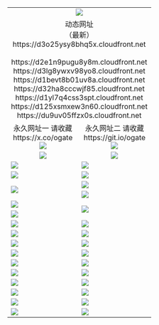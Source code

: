 ﻿<table>
  <tr></tr>
  <tr><td colspan=2 align=center><img src="https://d3o25ysy8bhq5x.cloudfront.net/Up/oGate.jpg" /></td></tr>
  <tr><td colspan=2 align=center>动态网址<br/>（最新）
<br>https://d3o25ysy8bhq5x.cloudfront.net
<br>
<br>https://d2e1n9pugu8y8m.cloudfront.net
<br>https://d3lg8ywxv98yo8.cloudfront.net
<br>https://d1bevt8b01uv8a.cloudfront.net
<br>https://d32ha8cccwjf85.cloudfront.net
<br>https://d1yl7q4css3spt.cloudfront.net
<br>https://d125xsmxew3n60.cloudfront.net
<br>https://du9uv05ffzx0s.cloudfront.net
    </td>
  </tr>
  <tr>
    <td align=center>永久网址一 请收藏<br/>https://x.co/ogate<br><img src="https://d3o25ysy8bhq5x.cloudfront.net/Up/0WMGD1.png" /></td>
    <td align=center>永久网址二 请收藏<br/>https://git.io/ogate<br><img src="https://d3o25ysy8bhq5x.cloudfront.net/Up/0WMGD2.png" /></td>
  </tr>
  <tr>
    <td align=center><a href="https://d3o25ysy8bhq5x.cloudfront.net/?from=github"><img src="https://d3o25ysy8bhq5x.cloudfront.net/Up/0WMPG.jpg" /></a></td>
    <td align=center><a href="https://d3o25ysy8bhq5x.cloudfront.net/ogUP.aspx?name=0oGate.apk&from=github"><img src="https://d3o25ysy8bhq5x.cloudfront.net/Up/0WMAZ.jpg" /></a></td>
  </tr>
  <tr>
    <td><a href="https://d3o25ysy8bhq5x.cloudfront.net/oNote.aspx?id=oGate&from=github" target="_blank"><img src="https://d3o25ysy8bhq5x.cloudfront.net/Up/0WCYY.jpg" /></a></td>
    <td><a href="https://d3o25ysy8bhq5x.cloudfront.net/oNote.aspx?id=oNote&from=github" target="_blank"><img src="https://d3o25ysy8bhq5x.cloudfront.net/Up/0WZTT.jpg" /></a></td>
  </tr>
  <tr>
    <td><a href="https://d3o25ysy8bhq5x.cloudfront.net/ogDY.aspx?from=github" target="_blank"><img src="https://d3o25ysy8bhq5x.cloudfront.net/Up/DY.jpg"/></a></td>
    <td><a href="https://d3o25ysy8bhq5x.cloudfront.net/ogST.aspx?from=github" target="_blank"><img src="https://d3o25ysy8bhq5x.cloudfront.net/Up/ST.jpg"/></a></td>
  </tr>
  <tr>
    <td rowspan=2><a href="https://d3o25ysy8bhq5x.cloudfront.net/ogUP.aspx?name=WJ.mp4&from=github" target="_blank"><img src="https://d3o25ysy8bhq5x.cloudfront.net/Up/WJ.jpg" /></a></td>
    <td><a href="https://d3o25ysy8bhq5x.cloudfront.net/ogUP.aspx?name=DKC.mp4&count=17&from=github" target="_blank"><img src="https://d3o25ysy8bhq5x.cloudfront.net/Up/DKC.jpg" /></a></td> 
  </tr>
  <tr>
    <td><a href="https://d3o25ysy8bhq5x.cloudfront.net/ogUP.aspx?name=LRWS.mp4&count=6B:14,5A:10,5B:35,4A:14,4B:19,3A:10,3B:26,2A:16,2B:21,1A:23,1B:29&from=github" target="_blank"><img src="https://d3o25ysy8bhq5x.cloudfront.net/Up/LRWS.jpg" /></a></td>
  </tr>
  <tr>
    <td><a href="https://d3o25ysy8bhq5x.cloudfront.net/ogUP.aspx?name=JQR.mp4&count=2&from=github" target="_blank"><img src="https://d3o25ysy8bhq5x.cloudfront.net/Up/JQR.jpg" /></a></td>   
    <td rowspan=2><a href="https://d3o25ysy8bhq5x.cloudfront.net/ogUP.aspx?name=JP.mp4&count=9&from=github" target="_blank"><img src="https://d3o25ysy8bhq5x.cloudfront.net/Up/JP.jpg" /></td>
  </tr>
  <tr>
    <td><a href="https://d3o25ysy8bhq5x.cloudfront.net/ogUP.aspx?name=ZSJ.mp4&count=16&from=github" target="_blank"><img src="https://d3o25ysy8bhq5x.cloudfront.net/Up/ZSJ.jpg" /></a></td>
  </tr>
  <tr>
    <td><a href="https://d3o25ysy8bhq5x.cloudfront.net/ogUP.aspx?name=SSZJ.mp4&count=7&current=2&from=github" target="_blank"><img src="https://d3o25ysy8bhq5x.cloudfront.net/Up/SSZJ.jpg" /></a></td>
    <td><a href="https://d3o25ysy8bhq5x.cloudfront.net/ogUP.aspx?name=WH.mp4&from=github" target="_blank"><img src="https://d3o25ysy8bhq5x.cloudfront.net/Up/WH.jpg" /></a></td>
  </tr>
  <tr>
    <td><a href="https://d3o25ysy8bhq5x.cloudfront.net/ogUP.aspx?name=DWHM.mp4&from=github" target="_blank"><img src="https://d3o25ysy8bhq5x.cloudfront.net/Up/DWHM.jpg" /></a></td>
    <td><a href="https://d3o25ysy8bhq5x.cloudfront.net/ogUP.aspx?name=XTFY.mp4&count=24&from=github" target="_blank"><img src="https://d3o25ysy8bhq5x.cloudfront.net/Up/XTFY.jpg" /></a></td>
  </tr>
  <tr>
    <td><a href="https://d3o25ysy8bhq5x.cloudfront.net/ogUP.aspx?name=4SQQ.mp4&count=06:10&current=06:10&from=github" target="_blank"><img src="https://d3o25ysy8bhq5x.cloudfront.net/Up/4SQQ0.jpg" /></a></td>
    <td><a href="https://d3o25ysy8bhq5x.cloudfront.net/ogUP.aspx?name=4SHQ.mp4&count=06:9&current=06:9&from=github" target="_blank"><img src="https://d3o25ysy8bhq5x.cloudfront.net/Up/4SHQ0.jpg" /></a></td>
  </tr>
  <tr>
    <td><a href="https://d3o25ysy8bhq5x.cloudfront.net/ogUP.aspx?name=4SZG.mp4&count=06:9&current=06:9&from=github" target="_blank"><img src="https://d3o25ysy8bhq5x.cloudfront.net/Up/4SZG0.jpg" /></a></td>
    <td><a href="https://d3o25ysy8bhq5x.cloudfront.net/ogUP.aspx?name=4SDJ.mp4&count=06:14&current=06:13&from=github" target="_blank"><img src="https://d3o25ysy8bhq5x.cloudfront.net/Up/4SDJ0.jpg" /></a></td>
  </tr>
  <tr>
    <td><a href="https://d3o25ysy8bhq5x.cloudfront.net/onUP.aspx?name=https://x.co/dtw99&from=github" target="_blank"><img src="https://d3o25ysy8bhq5x.cloudfront.net/Up/0DTW.jpg"/></a></td>
    <td><a href="https://d3o25ysy8bhq5x.cloudfront.net/onUP.aspx?name=https://d2tyo2h9ydw5hf.cloudfront.net/acenter/&from=github" target="_blank"><img src="https://d3o25ysy8bhq5x.cloudfront.net/Up/0TDW.jpg" /></a></td>
  </tr>
  <tr>
    <td><a href="https://d3o25ysy8bhq5x.cloudfront.net/onUP.aspx?name=https://d3qz7yth5i2rae.cloudfront.net/gb/nsc413.htm&from=github" target="_blank"><img src="https://d3o25ysy8bhq5x.cloudfront.net/Up/0DJY.jpg" /></a></td>
    <td><a href="https://d3o25ysy8bhq5x.cloudfront.net/onUP.aspx?name=https://dgyo0jey7vwa5.cloudfront.net/xtr/gb/prog204.html&from=github" target="_blank"><img src="https://d3o25ysy8bhq5x.cloudfront.net/Up/0XTR.jpg" /></a></td>
  </tr>
  <tr>
    <td><a href="https://d3o25ysy8bhq5x.cloudfront.net/onUP.aspx?name=https://d7203y8eitivv.cloudfront.net&from=github" target="_blank"><img src="https://d3o25ysy8bhq5x.cloudfront.net/Up/0MHW.jpg" /></a></td>
    <td><a href="https://d3o25ysy8bhq5x.cloudfront.net/onUP.aspx?name=https://d38z1xzg5vtneh.cloudfront.net&from=github" target="_blank"><img src="https://d3o25ysy8bhq5x.cloudfront.net/Up/0ZJW.jpg" /></a></td>
  </tr>
  <tr>
    <td><a href="https://d3o25ysy8bhq5x.cloudfront.net/ogUP.aspx?name=FG.zip&from=github" target="_blank"><img src="https://d3o25ysy8bhq5x.cloudfront.net/Up/FG.jpg" /></a></td>
    <td><a href="https://d3o25ysy8bhq5x.cloudfront.net/ogUP.aspx?name=FGA.apk&from=github" target="_blank"><img src="https://d3o25ysy8bhq5x.cloudfront.net/Up/FGA.jpg" /></a></td>
  </tr>
  <tr>
    <td><a href="https://d3o25ysy8bhq5x.cloudfront.net/ogUP.aspx?name=U.zip&from=github" target="_blank"><img src="https://d3o25ysy8bhq5x.cloudfront.net/Up/U.jpg" /></a></td>
    <td><a href="https://d3o25ysy8bhq5x.cloudfront.net/ogUP.aspx?name=UA.apk&from=github" target="_blank"><img src="https://d3o25ysy8bhq5x.cloudfront.net/Up/UA.jpg" /></a></td>
  </tr>
  <tr>
    <td><a href="https://d3o25ysy8bhq5x.cloudfront.net/ogUP.aspx?name=0iPPOTV.zip&from=github" target="_blank"><img src="https://d3o25ysy8bhq5x.cloudfront.net/Up/0iPPOTV.jpg" /></a></td>
    <td><a href="https://d3o25ysy8bhq5x.cloudfront.net/ogUP.aspx?name=0iNTD.apk&from=github" target="_blank"><img src="https://d3o25ysy8bhq5x.cloudfront.net/Up/0iNTD.jpg" /></a></td>
  </tr>
</table>
